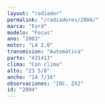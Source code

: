 ```yaml
---
layout: "radiador"
permalink: "/radiadores/2804/"
marca: "Ford"
modelo: "Focus"
ano: "2003"
motor: "L4 2.0"
transmision: "Automática"
parte: "431413"
clima: "Con clima"
alto: "23 5/8"
ancho: "14 7/16"
observaciones: "INC. ZX2"
id: "2804"
---
```


